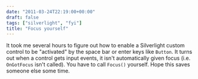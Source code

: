 ```yaml
---
date: "2011-03-24T22:19:00+00:00"
draft: false
tags: ["silverlight", "fyi"]
title: "Focus yourself"
---
```

It took me several hours to figure out how to enable a Silverlight custom control to be "activated" by the space bar or enter keys like `Button`. It turns out when a control gets input events, it isn't automatically given focus (i.e. `OnGotFocus` isn't called). You have to call `Focus()` yourself. Hope this saves someone else some time.


